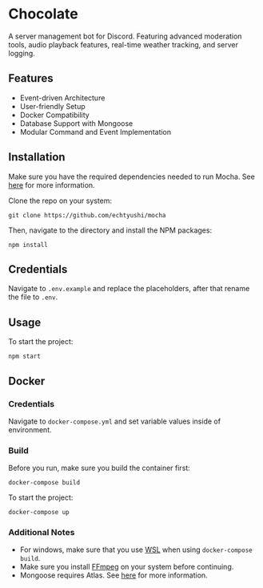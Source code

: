 # Chocolate 
A server management bot for Discord. Featuring advanced moderation tools, audio playback features, real-time weather tracking, and server logging.

## Features

- Event-driven Architecture
- User-friendly Setup
- Docker Compatibility
- Database Support with Mongoose
- Modular Command and Event Implementation

## Installation
Make sure you have the required dependencies needed to run Mocha. See [here](https://discordjs.guide/preparations/) for more information.

Clone the repo on your system:

    git clone https://github.com/echtyushi/mocha

Then, navigate to the directory and install the NPM packages:

    npm install


## Credentials

Navigate to `.env.example` and replace the placeholders, after that rename the file to `.env`.

## Usage
To start the project:

    npm start


## Docker

### Credentials
Navigate to `docker-compose.yml` and set variable values inside of environment.

### Build
Before you run, make sure you build the container first:

    docker-compose build

To start the project:

    docker-compose up


### Additional Notes

- For windows, make sure that you use [WSL](https://learn.microsoft.com/en-us/windows/wsl/install) when using `docker-compose build`. 
- Make sure you install [FFmpeg](https://ffmpeg.org/) on your system before continuing.
- Mongoose requires Atlas. See [here](https://www.mongodb.com/docs/manual/reference/connection-string/) for more information.
